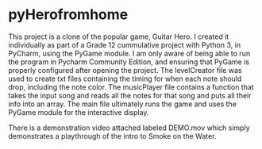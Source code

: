 # pyHerofromhome

This project is a clone of the popular game, Guitar Hero. I created it individually as part of a Grade 12 cummulative project with Python 3, in PyCharm, using the PyGame module. I am only aware of being able to run the program in Pycharm Community Edition, and ensuring that PyGame is properly configured after opening the project. The levelCreator file was used to create txt files containing the timing for when each note should drop, including the note color. The musicPlayer file contains a function that takes the input song and reads all the notes for that song and puts all their info into an array. The main file ultimately runs the game and uses the PyGame module for the interactive display.

There is a demonstration video attached labeled DEMO.mov which simply demonstrates a playthrough of the intro to Smoke on the Water.
